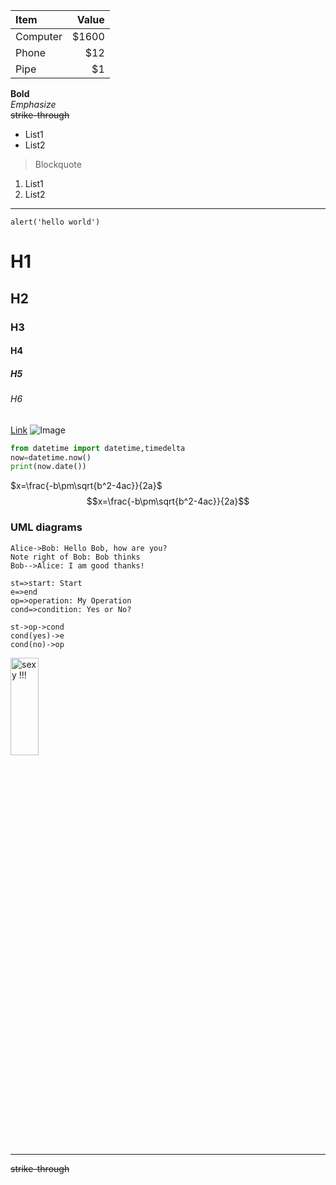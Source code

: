Item     | Value
:---     | ---:
Computer | $1600
Phone    | $12
Pipe     | $1
**Bold**  
*Emphasize*  
~~strike-through~~  
- List1
- List2

>Blockquote

1. List1
2. List2
---
``alert('hello world')``
# H1
## H2
### H3
#### H4
##### H5
###### H6
[Link](https://www.baidu.com '百度')
![Image](http://h.hiphotos.baidu.com/image/pic/item/63d0f703918fa0ec6fcf95d2229759ee3c6ddbe1.jpg '美女')
```python
from datetime import datetime,timedelta    
now=datetime.now()    
print(now.date()) 
```

$x=\frac{-b\pm\sqrt{b^2-4ac}}{2a}$
$$x=\frac{-b\pm\sqrt{b^2-4ac}}{2a}$$
### UML diagrams
```sequence
Alice->Bob: Hello Bob, how are you?
Note right of Bob: Bob thinks
Bob-->Alice: I am good thanks!
```

```flow
st=>start: Start
e=>end
op=>operation: My Operation
cond=>condition: Yes or No?

st->op->cond
cond(yes)->e
cond(no)->op
```
<img src="http://h.hiphotos.baidu.com/image/pic/item/63d0f703918fa0ec6fcf95d2229759ee3c6ddbe1.jpg" title="sexy !!!" height='20%' width='30%'>
<br>
<hr>

<del>strike-through</del>    
